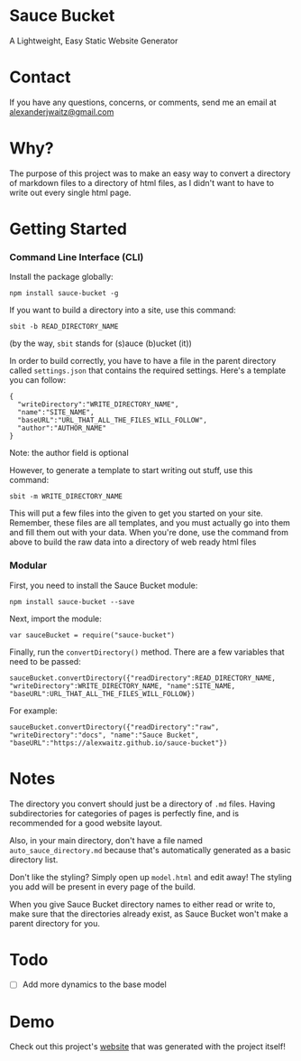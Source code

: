 # Sauce Bucket
A Lightweight, Easy Static Website Generator

# Contact
If you have any questions, concerns, or comments, send me an email at [alexanderjwaitz@gmail.com](mailto:alexanderjwaitz@gmail.com)

# Why?
The purpose of this project was to make an easy way to convert a directory of markdown files to a directory of html files, as I didn't want to have to write out every single html page.

# Getting Started
### Command Line Interface (CLI)
Install the package globally:
```
npm install sauce-bucket -g
```
If you want to build a directory into a site, use this command:
```
sbit -b READ_DIRECTORY_NAME
```
(by the way, `sbit` stands for (s)auce (b)ucket (it))

In order to build correctly, you have to have a file in the parent directory called `settings.json` that contains the required settings. Here's a template you can follow:
```
{
  "writeDirectory":"WRITE_DIRECTORY_NAME",
  "name":"SITE_NAME",
  "baseURL":"URL_THAT_ALL_THE_FILES_WILL_FOLLOW",
  "author":"AUTHOR_NAME"
}
```
Note: the author field is optional

However, to generate a template to start writing out stuff, use this command:
```
sbit -m WRITE_DIRECTORY_NAME
```
This will put a few files into the given to get you started on your site. Remember, these files are all templates, and you must actually go into them and fill them out with your data. When you're done, use the command from above to build the raw data into a directory of web ready html files

### Modular
First, you need to install the Sauce Bucket module:
```
npm install sauce-bucket --save
```
Next, import the module:
```
var sauceBucket = require("sauce-bucket")
```
Finally, run the `convertDirectory()` method. There are a few variables that need to be passed:
```
sauceBucket.convertDirectory({"readDirectory":READ_DIRECTORY_NAME, "writeDirectory":WRITE_DIRECTORY_NAME, "name":SITE_NAME, "baseURL":URL_THAT_ALL_THE_FILES_WILL_FOLLOW})
```
For example:
```
sauceBucket.convertDirectory({"readDirectory":"raw", "writeDirectory":"docs", "name":"Sauce Bucket", "baseURL":"https://alexwaitz.github.io/sauce-bucket"})
```

# Notes
The directory you convert should just be a directory of `.md` files. Having subdirectories for categories of pages is perfectly fine, and is recommended for a good website layout.

Also, in your main directory, don't have a file named `auto_sauce_directory.md` because that's automatically generated as a basic directory list.

Don't like the styling? Simply open up `model.html` and edit away! The styling you add will be present in every page of the build.

When you give Sauce Bucket directory names to either read or write to, make sure that the directories already exist, as Sauce Bucket won't make a parent directory for you.

# Todo
- [ ] Add more dynamics to the base model

# Demo
Check out this project's [website](https://alexwaitz.github.io/sauce-bucket/) that was generated with the project itself!
